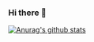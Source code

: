 ### Hi there 👋
[![Anurag's github stats](https://github-readme-stats.vercel.app/api?username=MhdTarhini)](https://github.com/anuraghazra/github-readme-stats)
<!--
**MhdTarhini/MhdTarhini** is a ✨ _special_ ✨ repository because its `README.md` (this file) appears on your GitHub profile.

Here are some ideas to get you started:

- 🔭 I’m currently working on ...
- 🌱 I’m currently learning ...
- 👯 I’m looking to collaborate on ...
- 🤔 I’m looking for help with ...
- 💬 Ask me about ...
- 📫 How to reach me: ...
- 😄 Pronouns: ...
- ⚡ Fun fact: ...
-->
